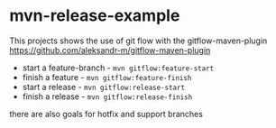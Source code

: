 # mvn-release-example

This projects shows the use of git flow with the gitflow-maven-plugin 
https://github.com/aleksandr-m/gitflow-maven-plugin

- start a feature-branch - `mvn gitflow:feature-start`
- finish a feature - `mvn gitflow:feature-finish`
- start a release - `mvn gitflow:release-start`
- finish a release - `mvn gitflow:release-finish`

there are also goals for hotfix and support branches
